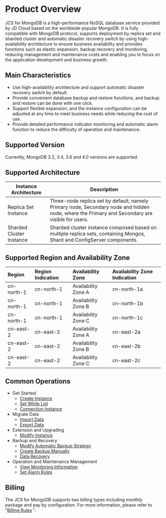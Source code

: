 # Product Overview


JCS for MongoDB is a high-performance NoSQL database service provided by JD Cloud based on the worldwide popular MongoDB. It is fully compatible with MongoDB protocol, supports deployment by replica set and sharded cluster and automatic disaster recovery switch by using high-availability architecture to ensure business availability and provides functions such as elastic expansion, backup recovery and monitoring, reducing management and maintenance costs and enabling you to focus on the application development and business growth.

## Main Characteristics

* Use high-availability architecture and support automatic disaster recovery switch by default.
* Provide convenient database backup and restore functions, and backup and restore can be done with one click.
* Support flexible expansion, and the instance configuration can be adjusted at any time to meet business needs while reducing the cost of use.
* Provide detailed performance indicator monitoring and automatic alarm function to reduce the difficulty of operation and maintenance.

## Supported Version

Currently, MongoDB 3.2, 3.4, 3.6 and 4.0 versions are supported.

## Supported Architecture

| Instance Architecture     | Description                                                         |
| ------------ | ------------------------------------------------------------ |
| Replica Set Instance   | Three-node replica set by default, namely Primary node, Secondary node and hidden node, where the Primary and Secondary are visible for users. |
| Sharded Cluster Instance | Sharded cluster instance composed based on multiple replica sets, containing Mongos, Shard and ConfigServer components. |

## Supported Region and Availability Zone

| Region      | Region Indication   | Availability Zone  | Availability Zone Indication  |
| :-------- | :--------- | :------ | :---------- |
| cn-north-1 | cn-north-1 | Availability Zone A | cn-north-1a |
| cn-north-1 | cn-north-1 | Availability Zone B | cn-north-1b |
| cn-north-1 | cn-north-1 | Availability Zone C | cn-north-1c |
| cn-east-2 | cn-east-2  | Availability Zone A | cn-east-2a  |
| cn-east-2 | cn-east-2  | Availability Zone B | cn-east-2b  |
| cn-east-2 | cn-east-2  | Availability Zone C | cn-east-2c  |

## Common Operations

- Get Started
  - [Create Instance](../Getting-Started/Create-Instance.md)
  - [Set White List](../Getting-Started/Set-Whitelist.md)
  - [Connection Instance](../Getting-Started/Connect-Instance.md)
- Migrate Data
  - [Import Data](../Getting-Started/Import-Data.md)
  - [Export Data](../Getting-Started/Export-Data.md)
- Extension and Upgrading
  - [Modify Instance](../Operation-Guide/Instance-Management/Modify-Instance-Spec.md)
- Backup and Recovery
  - [Modify Automatic Backup Strategy](../Operation-Guide/Backup/Modify-Backup-Policy.md)
  - [Create Backup Manually](../Operation-Guide/Backup/Create-Backup.md)
  - [Data Recovery](../Operation-Guide/Backup/Restore-Instance.md)
- Operation and Maintenance Management
  - [View Monitoring Information](../Operation-Guide/Monitoring/Monitoring.md)
  - [Set Alarm Rules](../Operation-Guide/Monitoring/Alarm-Rules.md)

## Billing

The JCS for MongoDB supports two billing types including monthly package and pay by configuration. For more information, please refer to "[Billing Rules](../Pricing/Billing-Rules.md) ".
